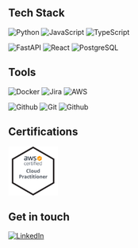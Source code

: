 ## Tech Stack

![Python](https://img.shields.io/badge/-Python-000?style=for-the-badge&logo=python) 
![JavaScript](https://img.shields.io/badge/JavaScript-F7DF1E?style=for-the-badge&logo=javascript&logoColor=black) 
![TypeScript](https://img.shields.io/badge/TypeScript-007ACC?style=for-the-badge&logo=typescript&logoColor=white) 

![FastAPI](https://img.shields.io/badge/-FastAPI-009485?style=for-the-badge&logo=fastapi&logoColor=white) 
![React](https://img.shields.io/badge/-React-fff?style=for-the-badge&logo=react) 
![PostgreSQL](https://img.shields.io/badge/-PostgreSQL-000?style=for-the-badge&logo=PostgreSQL&logoColor=4479A1)

## Tools
![Docker](https://img.shields.io/badge/docker%20-%230db7ed.svg?&style=for-the-badge&logo=docker&logoColor=white) 
![Jira](https://img.shields.io/badge/-Jira-000?&style=for-the-badge&logo=Jira-Software&logoColor=0052CC)
![AWS](https://img.shields.io/badge/-AWS-F90?&style=for-the-badge&logo=Amazon-AWS&logoColor=white)

![Github](https://img.shields.io/badge/github%20-%23121011.svg?&style=for-the-badge&logo=github&logoColor=white)
![Git](https://img.shields.io/badge/git%20-%23F05033.svg?&style=for-the-badge&logo=git&logoColor=white)
![Github](https://img.shields.io/badge/-Linux-fff?&style=for-the-badge&logo=linux&logoColor=black)

## Certifications
<a href="https://www.credly.com/badges/ee9166c9-7fbc-4fab-be8c-5343c04beedf/public_url" target="blank"><img align="center" src="AWS-CloudPractitioner-2020.png" alt="aws-clf" height="100" /></a>

## Get in touch
[![LinkedIn](https://img.shields.io/badge/LinkedIn-0077B5?style=for-the-badge&logo=linkedin&logoColor=white)](https://www.linkedin.com/in/sebastianmarines/)
